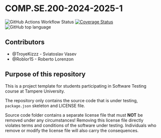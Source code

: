 # COMP.SE.200-2024-2025-1

![GitHub Actions Workflow Status](https://img.shields.io/github/actions/workflow/status/TroyeKizzz/COMP.SE.200-2024-2025-1/node.js.yml)
[![Coverage Status](https://coveralls.io/repos/github/TroyeKizzz/COMP.SE.200-2024-2025-1/badge.svg?branch=main)](https://coveralls.io/github/TroyeKizzz/COMP.SE.200-2024-2025-1?branch=main)
![GitHub top language](https://img.shields.io/github/languages/top/TroyeKizzz/COMP.SE.200-2024-2025-1)

## Contributors

- @TroyeKizzz - Sviatoslav Vasev
- @Roblor15 - Roberto Lorenzon

## Purpose of this repository

This is a project template for students participating in Software Testing course
at Tampere University.

The repository only contains the source code that is under testing, `package.json` skeleton
and LICENSE file.

Source code folder contains a separate license file that must **NOT** be removed under any circumstances!
Removing this license file directly violates terms and conditions of the software under testing.
Individuals who remove or modify the license file will also carry the consequences.
